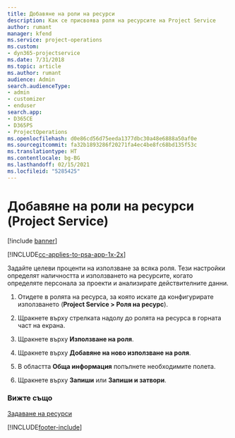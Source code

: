```yaml
---
title: Добавяне на роли на ресурси
description: Как се присвоява роля на ресурсите на Project Service
author: rumant
manager: kfend
ms.service: project-operations
ms.custom:
- dyn365-projectservice
ms.date: 7/31/2018
ms.topic: article
ms.author: rumant
audience: Admin
search.audienceType:
- admin
- customizer
- enduser
search.app:
- D365CE
- D365PS
- ProjectOperations
ms.openlocfilehash: d0e86cd56d75eeda1377dbc30a48e6888a50af0e
ms.sourcegitcommit: fa32b1893286f20271fa4ec4be8fc68bd135f53c
ms.translationtype: HT
ms.contentlocale: bg-BG
ms.lasthandoff: 02/15/2021
ms.locfileid: "5285425"
---
```

# <a name="add-resource-roles-project-service"></a>Добавяне на роли на ресурси (Project Service)

[!include [banner](../includes/psa-now-project-operations.md)]

[!INCLUDE[cc-applies-to-psa-app-1x-2x](../includes/cc-applies-to-psa-app-1x-2x.md)]

Задайте целеви проценти на използване за всяка роля. Тези настройки определят наличността и използването на ресурсите, когато определяте персонала за проекти и анализирате действителните данни.  
  
1.  Отидете в ролята на ресурса, за която искате да конфигурирате използването (**Project Service > Роля на ресурс**).  
  
2.  Щракнете върху стрелката надолу до ролята на ресурса в горната част на екрана.  
  
3.  Щракнете върху **Използване на роля**.  
  
4.  Щракнете върху **Добавяне на ново използване на роля**.  
  
5.  В областта **Обща информация** попълнете необходимите полета.  
  
6.  Щракнете върху **Запиши** или **Запиши и затвори**.  
  
### <a name="see-also"></a>Вижте също  
 [Задаване на ресурси](../psa/set-up-resources.md)


[!INCLUDE[footer-include](../includes/footer-banner.md)]